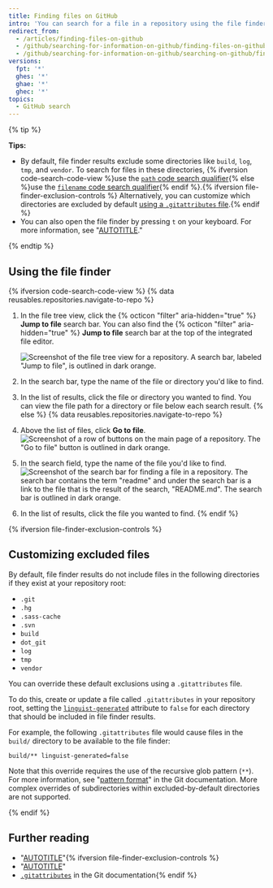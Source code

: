 ```yaml
---
title: Finding files on GitHub
intro: 'You can search for a file in a repository using the file finder. To search for a file in multiple repositories on {% data variables.product.product_name %}, use the {% ifversion code-search-code-view %}[`path` code search qualifier](/search-github/github-code-search/understanding-github-code-search-syntax#path-qualifier){% else %}[`filename` code search qualifier](/search-github/searching-on-github/searching-code#search-by-filename){% endif %}.'
redirect_from:
  - /articles/finding-files-on-github
  - /github/searching-for-information-on-github/finding-files-on-github
  - /github/searching-for-information-on-github/searching-on-github/finding-files-on-github
versions:
  fpt: '*'
  ghes: '*'
  ghae: '*'
  ghec: '*'
topics:
  - GitHub search
---
```

{% tip %}

**Tips:**

- By default, file finder results exclude some directories like `build`, `log`, `tmp`, and `vendor`. To search for files in these directories, {% ifversion code-search-code-view %}use the [`path` code search qualifier](/search-github/github-code-search/understanding-github-code-search-syntax#path-qualifier){% else %}use the [`filename` code search qualifier](/search-github/searching-on-github/searching-code#search-by-filename){% endif %}.{% ifversion file-finder-exclusion-controls %} Alternatively, you can customize which directories are excluded by default [using a `.gitattributes` file](#customizing-excluded-files).{% endif %}
- You can also open the file finder by pressing `t` on your keyboard. For more information, see "[AUTOTITLE](/get-started/using-github/keyboard-shortcuts)."

{% endtip %}

## Using the file finder

{% ifversion code-search-code-view %}
{% data reusables.repositories.navigate-to-repo %}
1. In the file tree view, click the {% octicon "filter" aria-hidden="true" %} **Jump to file** search bar. You can also find the {% octicon "filter" aria-hidden="true" %} **Jump to file** search bar at the top of the integrated file editor.

   ![Screenshot of the file tree view for a repository. A search bar, labeled "Jump to file", is outlined in dark orange.](/assets/images/help/repository/file-tree-view-jump-to-file.png)
1. In the search bar, type the name of the file or directory you'd like to find.
1. In the list of results, click the file or directory you wanted to find. You can view the file path for a directory or file below each search result.
{% else %}
{% data reusables.repositories.navigate-to-repo %}
1. Above the list of files, click **Go to file**.
   ![Screenshot of a row of buttons on the main page of a repository. The "Go to file" button is outlined in dark orange.](/assets/images/help/search/find-file-button.png)
1. In the search field, type the name of the file you'd like to find.
   ![Screenshot of the search bar for finding a file in a repository. The search bar contains the term "readme" and under the search bar is a link to the file that is the result of the search, "README.md". The search bar is outlined in dark orange.](/assets/images/help/search/find-file-search-field.png)
1. In the list of results, click the file you wanted to find.
{% endif %}

{% ifversion file-finder-exclusion-controls %}

## Customizing excluded files

By default, file finder results do not include files in the following directories if they exist at your repository root:

 - `.git`
 - `.hg`
 - `.sass-cache`
 - `.svn`
 - `build`
 - `dot_git`
 - `log`
 - `tmp`
 - `vendor`

You can override these default exclusions using a `.gitattributes` file.

To do this, create or update a file called `.gitattributes` in your repository root, setting the [`linguist-generated`](https://github.com/github-linguist/linguist/blob/master/docs/overrides.md) attribute to `false` for each directory that should be included in file finder results.

For example, the following `.gitattributes` file would cause files in the `build/` directory to be available to the file finder:

```
build/** linguist-generated=false
```

Note that this override requires the use of the recursive glob pattern (`**`). For more information, see "[pattern format](https://git-scm.com/docs/gitignore#_pattern_format)" in the Git documentation. More complex overrides of subdirectories within excluded-by-default directories are not supported.

{% endif %}

## Further reading

- "[AUTOTITLE](/search-github/getting-started-with-searching-on-github/about-searching-on-github)"{% ifversion file-finder-exclusion-controls %}
- "[AUTOTITLE](/repositories/working-with-files/managing-files/customizing-how-changed-files-appear-on-github)"
- [`.gitattributes`](https://git-scm.com/docs/gitattributes) in the Git documentation{% endif %}

